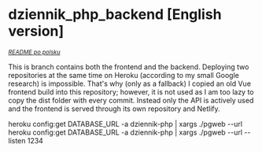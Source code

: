 # dziennik_php_backend [English version]
<small>*[README po polsku](README.pl.md)*</small>

This is branch contains both the frontend and the backend. Deploying two repositories at the same time on Heroku (according to my small Google research) is impossible. That's why (only as a fallback) I copied an old Vue frontend build into this repository; however, it is not used as I am too lazy to copy the dist folder with every commit. Instead only the API is actively used and the frontend is served through its own repository and Netlify.


heroku config:get DATABASE_URL -a dziennik-php | xargs ./pgweb --url
heroku config:get DATABASE_URL -a dziennik-php | xargs ./pgweb --url --listen 1234

